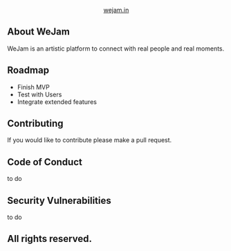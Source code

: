 <p align="center">
<a href="https//:wejam.in">wejam.in</a>
</p>

## About WeJam

WeJam is an artistic platform to connect with real people and real moments.

## Roadmap

- Finish MVP
- Test with Users
- Integrate extended features

## Contributing

If you would like to contribute please make a pull request.


## Code of Conduct

to do

## Security Vulnerabilities

to do

## All rights reserved.
